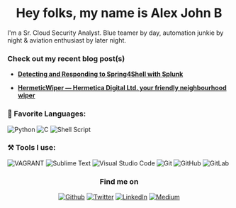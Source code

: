 <h1 align = "center"> Hey folks, my name is Alex John B  </h1>

I'm a Sr. Cloud Security Analyst. Blue teamer by day, automation junkie by night & aviation enthusiast by later night.

<h3>Check out my recent blog post(s)</h3>
<ul>
  <li><a href="https://subtlystoic.medium.com/detecting-and-responding-to-spring4shell-with-splunk-89ade99f35fb"><b>Detecting and Responding to Spring4Shell with Splunk</b></a>
</ul>
<ul>
  <li><a href="https://subtlystoic.medium.com/hermeticwiper-hermetica-digital-ltd-your-friendly-neighbourhood-wipe-r-part-1-dbca32b9eb12"><b>HermeticWiper — Hermetica Digital Ltd. your friendly neighbourhood wiper</b></a>
</ul>
<h3>📄 Favorite Languages:</h3>
<p>
<a target="_blank"><img alt="Python" src="https://img.shields.io/badge/Python-14354C?style=for-the-badge&logo=python&logoColor=white"/></a> 
<a target="_blank"><img alt="C" src="https://img.shields.io/badge/C-00599C?style=for-the-badge&logo=c&logoColor=white"/></a>
<a target="_blank"><img alt="Shell Script" src="https://img.shields.io/badge/Shell_Script-121011?style=for-the-badge&logo=gnu-bash&logoColor=white"/></a>
</p>
<h3>⚒ Tools I use:</h3>
<p>
<a target="_blank"><img alt="VAGRANT" src="https://img.shields.io/badge/vagrant-%231563FF.svg?style=for-the-badge&logo=vagrant&logoColor=white"/></a> 
<a target="_blank"><img alt="Sublime Text" src="https://img.shields.io/badge/sublime_text-%23575757.svg?style=for-the-badge&logo=sublime-text&logoColor=important"/></a> 
<a target="_blank"><img alt="Visual Studio Code" src="https://img.shields.io/badge/Visual%20Studio%20Code-%2312100E.svg?logo=visual-studio-code&style=for-the-badge&logoColor=blue"/></a> 
<a target="_blank"><img alt="Git" src="https://img.shields.io/badge/Git-%2312100E.svg?logo=git&style=for-the-badge"/></a> 
<a target="_blank"><img alt="GitHub" src="https://img.shields.io/badge/GitHub-black?logo=GitHub&style=for-the-badge"/></a>
  <a target="_blank"><img alt="GitLab" src="https://img.shields.io/badge/gitlab-%23181717.svg?style=for-the-badge&logo=gitlab&logoColor=white"/></a> 
</p>
<h3 align="center">Find me on</h3>
<p align="center"><a 
href="https://github.com/west-wind" target="_blank"><img alt="Github" 
src="https://img.shields.io/badge/GitHub-%2312100E.svg?&style=for-the-badge&logo=Github&logoColor=white" /></a> 
<a href="https://twitter.com/Praetorian_GRD" target="_blank"><img alt="Twitter" 
src="https://img.shields.io/badge/twitter-%2312100E.svg?&style=for-the-badge&logo=twitter&logoColor=blue" /></a> <a 
href="https://www.linkedin.com/in/alexsean" target="_blank"><img alt="LinkedIn" 
src="https://img.shields.io/badge/linkedin-%2312100E.svg?&style=for-the-badge&logo=linkedin&logoColor=blue" /></a> <a 
href="https://medium.com/@subtlystoic" target="_blank"><img alt="Medium" 
src="https://img.shields.io/badge/medium-%2312100E.svg?&style=for-the-badge&logo=medium&logoColor=white" /></a><br><a 
</p>
